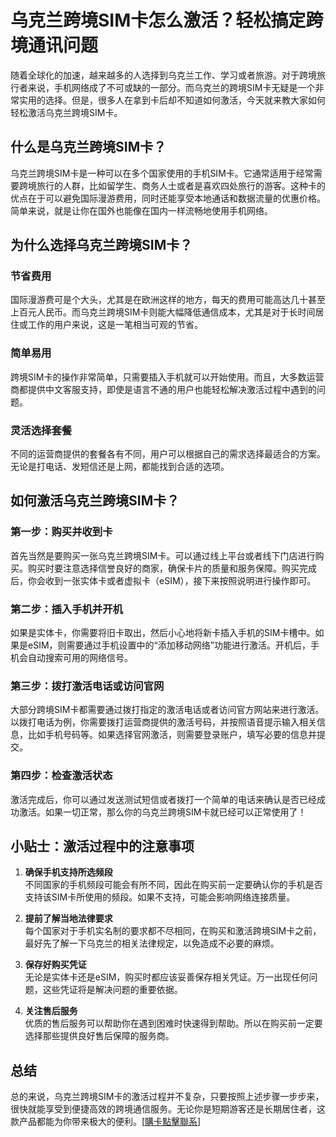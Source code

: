 # 乌克兰跨境SIM卡怎么激活？轻松搞定跨境通讯问题

随着全球化的加速，越来越多的人选择到乌克兰工作、学习或者旅游。对于跨境旅行者来说，手机网络成了不可或缺的一部分。而乌克兰的跨境SIM卡无疑是一个非常实用的选择。但是，很多人在拿到卡后却不知道如何激活，今天就来教大家如何轻松激活乌克兰跨境SIM卡。

## 什么是乌克兰跨境SIM卡？

乌克兰跨境SIM卡是一种可以在多个国家使用的手机SIM卡。它通常适用于经常需要跨境旅行的人群，比如留学生、商务人士或者是喜欢四处旅行的游客。这种卡的优点在于可以避免国际漫游费用，同时还能享受本地通话和数据流量的优惠价格。简单来说，就是让你在国外也能像在国内一样流畅地使用手机网络。

## 为什么选择乌克兰跨境SIM卡？

### 节省费用

国际漫游费可是个大头，尤其是在欧洲这样的地方，每天的费用可能高达几十甚至上百元人民币。而乌克兰跨境SIM卡则能大幅降低通信成本，尤其是对于长时间居住或工作的用户来说，这是一笔相当可观的节省。

### 简单易用

跨境SIM卡的操作非常简单，只需要插入手机就可以开始使用。而且，大多数运营商都提供中文客服支持，即使是语言不通的用户也能轻松解决激活过程中遇到的问题。

### 灵活选择套餐

不同的运营商提供的套餐各有不同，用户可以根据自己的需求选择最适合的方案。无论是打电话、发短信还是上网，都能找到合适的选项。

## 如何激活乌克兰跨境SIM卡？

### 第一步：购买并收到卡

首先当然是要购买一张乌克兰跨境SIM卡。可以通过线上平台或者线下门店进行购买。购买时要注意选择信誉良好的商家，确保卡片的质量和服务保障。购买完成后，你会收到一张实体卡或者虚拟卡（eSIM），接下来按照说明进行操作即可。

### 第二步：插入手机并开机

如果是实体卡，你需要将旧卡取出，然后小心地将新卡插入手机的SIM卡槽中。如果是eSIM，则需要通过手机设置中的“添加移动网络”功能进行激活。开机后，手机会自动搜索可用的网络信号。

### 第三步：拨打激活电话或访问官网

大部分跨境SIM卡都需要通过拨打指定的激活电话或者访问官方网站来进行激活。以拨打电话为例，你需要拨打运营商提供的激活号码，并按照语音提示输入相关信息，比如手机号码等。如果选择官网激活，则需要登录账户，填写必要的信息并提交。

### 第四步：检查激活状态

激活完成后，你可以通过发送测试短信或者拨打一个简单的电话来确认是否已经成功激活。如果一切正常，那么你的乌克兰跨境SIM卡就已经可以正常使用了！

## 小贴士：激活过程中的注意事项

1. **确保手机支持所选频段**  
   不同国家的手机频段可能会有所不同，因此在购买前一定要确认你的手机是否支持该SIM卡所使用的频段。如果不支持，可能会影响网络连接质量。

2. **提前了解当地法律要求**  
   每个国家对于手机实名制的要求都不尽相同，在购买和激活跨境SIM卡之前，最好先了解一下乌克兰的相关法律规定，以免造成不必要的麻烦。

3. **保存好购买凭证**  
   无论是实体卡还是eSIM，购买时都应该妥善保存相关凭证。万一出现任何问题，这些凭证将是解决问题的重要依据。

4. **关注售后服务**  
   优质的售后服务可以帮助你在遇到困难时快速得到帮助。所以在购买前一定要选择那些提供良好售后保障的服务商。

## 总结

总的来说，乌克兰跨境SIM卡的激活过程并不复杂，只要按照上述步骤一步步来，很快就能享受到便捷高效的跨境通信服务。无论你是短期游客还是长期居住者，这款产品都能为你带来极大的便利。[[購卡點擊聯系](https://t.me/s/esim1088)]